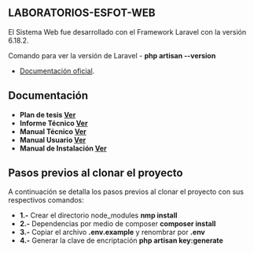 ## LABORATORIOS-ESFOT-WEB

El Sistema Web fue desarrollado con el Framework Laravel con la versión 6.18.2.

Comando para ver la versión de Laravel - **php artisan --version**
- [Documentación oficial](https://laravel.com/docs/6.x).


## Documentación

- **Plan de tesis [Ver](https://github.com/Jorge710/LABORATORIOS-ESFOT-WEB/blob/documentosTecnicos/Plan-Tesis.pdf)**
- **Informe Técnico [Ver](https://github.com/Jorge710/LABORATORIOS-ESFOT-WEB/blob/documentosTecnicos/Informe-T%C3%A9cnico.pdf)**
- **Manual Técnico [Ver](https://github.com/Jorge710/LABORATORIOS-ESFOT-WEB/blob/documentosTecnicos/Manual-T%C3%A9cnico.pdf)**
- **Manual Usuario [Ver](https://youtu.be/ZJ-6uwrnsAw)**
- **Manual de Instalación [Ver](https://github.com/Jorge710/LABORATORIOS-ESFOT-WEB/blob/documentosTecnicos/Manual-Instalaci%C3%B3n.pdf)**

## Pasos previos al clonar el proyecto
 
A continuación se detalla los pasos previos al clonar el proyecto con sus respectivos comandos:

- **1.-** Crear el directorio node_modules **nmp install**
- **2.-** Dependencias por medio de composer **composer install**
- **3.-** Copiar el archivo **.env.example** y renombrar por **.env**
- **4.-** Generar la clave de encriptación **php artisan key:generate**
